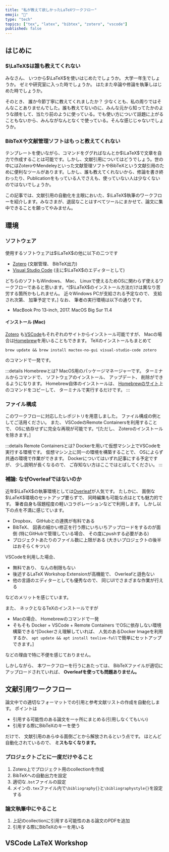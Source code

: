 ```yaml
---
title: "私が教えて欲しかったLaTeXワークフロー"
emoji: "📝"
type: "tech" 
topics: ["tex", "latex", "bibtex", "zotero", "vscode"]
published: false
---
```


## はじめに

### $\LaTeX$は誰も教えてくれない
みなさん、 いつから$\LaTeX$を使いはじめたでしょうか。 大学一年生でしょうか。 ゼミや研究室に入った時でしょうか。 はたまた卒論や修論を執筆しはじめた時でしょうか。 

そのとき、 誰か今節丁寧に教えてくれましたか？ 少なくとも、私の周りではそんなことありませんでした。誰も教えてないのに、みんな元から知ってたかのような顔をして、当たり前のように使っている。でも使い方について話題に上がることもないから、みんながなんとなくで使っている。そんな感じじゃないでしょうか。

### BibTeXや文献管理ソフトはもっと教えてくれない
テンプレートを使いながら、コマンドをググればなんとか$\LaTeX$で文章を自力で作成することは可能です。しかし、文献引用についてはどうでしょう。世の中にはZoteroやMendeleyといった文献管理ソフトやBibTeXという文献引用のために便利なツールがあります。しかし、誰も教えてくれないから、修論を書き終わったり、Publicationをもっている人でさえも、使っていない人は少なくないのではないでしょうか。

この記事では、文献引用の自動化を主眼においた、$\LaTeX$執筆のワークフローを紹介します。みなさまが、退屈なことはすべてツールにまかせて、論文に集中できることを願ってやみません。


## 環境
### ソフトウェア
使用するソフトウェアは$\LaTeX$の他に以下の二つです
- [Zotero](https://www.zotero.org/) (文献管理、 BibTeX出力)
- [Visual Studio Code](https://code.visualstudio.com/) (主に$\LaTeX$のエディターとして)

どちらのソフトもWindows、 Mac、 Linuxで使えるためOSに関わらず使えるワークフローであると思います。^[$\LaTeX$のインストール方法だけは異なり苦労する箇所かもしれません。 近々Windows PCが支給される予定なので、 支給され次第、 加筆予定です。] なお、 筆者の実行環境は以下の通りです。
- MacBook Pro 13-inch, 2017. MacOS Big Sur 11.4

#### インストール (Mac)
[Zotero](https://www.zotero.org/) も[VSCode](https://code.visualstudio.com/)もそれぞれのサイトからインストール可能ですが、 Macの場合は[Homebrew](https://brew.sh/index_ja)を用いることもできます。 TeXのインストールもまとめて
```shell
brew update && brew install mactex-no-gui visual-studio-code zotero
```
のコマンドで一発です。 

:::details Homebrewとは?
MacOS用のパッケージマネージャーです。 ターミナルからコマンドで、 ソフトウェアのインストール、 アップデート、 削除ができるようになります。 Homebrew自体のインストールは、 [Homebrewのサイト](https://brew.sh/index_ja)上のコマンドをコピーして、 ターミナルで実行するだけです。 
:::

### ファイル構成
このワークフローに対応したレポジトリを用意しました。 ファイル構成の例としてご活用ください。
また、 VSCodeのRemote Containersを利用することで、 OSに依存せずに完全な再現が可能です。^[ただし、 Zoteroのインストールを除きます。]

:::details Remote Containersとは?
Dockerを用いて仮想マシン上でVSCodeを実行する環境です。 仮想マシン上に同一の環境を構築することで、 OSによらず共通の環境で作業ができます。 Dockerについてはいずれ記事にする予定ですが、 少し説明が長くなるので、 ご存知ない方はここではとばしてください。
:::

### 補論: なぜOverleafではないのか
近年$\LaTeX$の執筆環境としては[Overleaf](https://ja.overleaf.com/)が人気です。 たしかに、 面倒な$\LaTeX$環境のセットアップ要らずで、 同時編集も可能な点はとても魅力的です。 筆者自身も宿題程度の軽いコラボレーションなどで利用します。 しかし以下の点を不満に感じています。

- Dropbox、 GitHubとの連携が有料である
- BibTeX、 図表の細かい修正を行う際にいちいちアップロードをするのが面倒 (特にGitHubで管理している場合、 その度にpushする必要がある)
- プロジェクトあたりのファイル数に上限がある (大きいプロジェクトの後半はおそらくキツい)

VSCodeを利用した場合、
- 無料であり、 なんの制限もない
- 後述するLaTeX Workshop Extensionが高機能で、 Overleafと遜色ない
- 他の言語のエディターとしても優秀なので、 同じUIでさまざまな作業が行える

などのメリットを感じています。 

また、 ネックとなるTeXのインストールですが
- Macの場合、 Homebrewのコマンドで一発
- そもそも Docker + VSCode + Remote Containers でOSに依存しない環境構築できる^[Dockerさえ理解していれば、 人気のあるDocker Imageを利用するか、 `apt update && apt install texlive-full`で簡単にセットアップできます。]

などの理由で特に不便を感じておりません。 

しかしながら、 本ワークフローを行うにあたっては、 BibTeXファイルが適切にアップロードされていれば、 **Overleafを使っても問題ありません。**





## 文献引用ワークフロー
論文中での適切なフォーマットでの引用と参考文献リストの作成を自動化します。
ポイントは
- 引用する可能性のある論文を一ヶ所にまとめる(引用しなくてもいい)
- 引用する際にBibTeXのキーを使う

だけで、 文献引用のあらゆる面倒ごとから解放されるという点です。 ほとんど自動化されているので、 **ミスもなくなります。** 

### プロジェクトごとに一度だけやること
1. Zotero上でプロジェクト用のcollectionを作成
1. BibTeXへの自動出力を設定
1. 適切な`.bst`ファイルの設定
1. メインの`.tex`ファイル内で`\bibliography{}`と`\bibliographystyle{}`を設定する

### 論文執筆中にやること
1. 上記のcollectionに引用する可能性のある論文のPDFを追加
1. 引用する際にBibTeXのキーを用いる

## VSCode LaTeX Workshop
